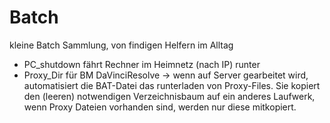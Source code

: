 # Batch
kleine Batch Sammlung, von findigen Helfern im Alltag

- PC_shutdown
  fährt Rechner im Heimnetz (nach IP) runter
- Proxy_Dir
  für BM DaVinciResolve -> wenn auf Server gearbeitet wird, automatisiert die BAT-Datei das runterladen von Proxy-Files.
  Sie kopiert den (leeren) notwendigen Verzeichnisbaum auf ein anderes Laufwerk, wenn Proxy Dateien vorhanden sind, werden nur diese mitkopiert.
